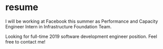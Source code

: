 # resume

I will be working at Facebook this summer as Performance and Capacity Engineer Intern in Infrastructure Foundation Team.

Looking for full-time 2019 software development engineer position. Feel free to contact me!